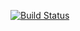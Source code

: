 [![Build Status](https://jenkins.cholewa.cloud/buildStatus/icon?job=wordic%2Fmain)](https://jenkins.cholewa.cloud/job/wordic/job/main/)
